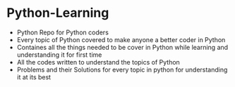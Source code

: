 # Python-Learning
- Python Repo for Python coders
- Every topic of Python covered to make anyone a better coder in Python
- Containes all the things needed to be cover in Python while learning and understanding it for first time
- All the codes written to understand the topics of Python
- Problems and their Solutions for every topic in python for understanding it at its best
